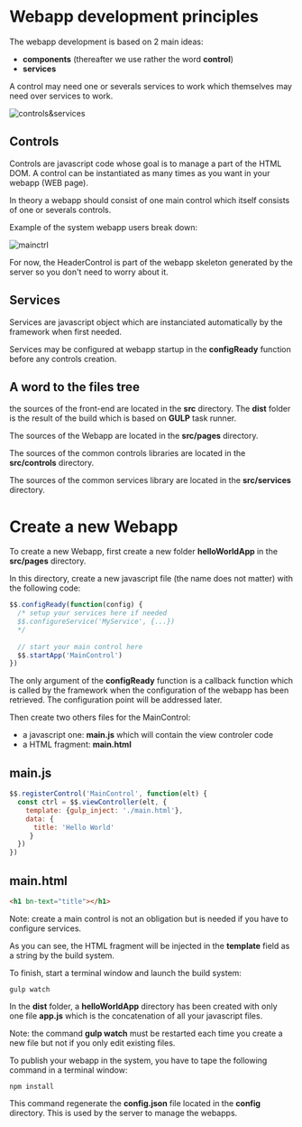 
# Webapp development principles

The webapp development is based on 2 main ideas:
- **components** (thereafter we use rather the word **control**)
- **services**

A control may need one or severals services to work which themselves may need over services to work.

![controls&services](https://user-images.githubusercontent.com/27694866/42309800-f384a64c-8039-11e8-9b7a-fb222c886928.png)

## Controls

Controls are javascript code whose goal is to manage a part of the HTML DOM. A control can be instantiated as many times as you want in your webapp (WEB page).

In theory a webapp should consist of one main control which itself consists of one or severals controls.

Example of the system webapp users break down:

![mainctrl](https://user-images.githubusercontent.com/27694866/42309859-2928e10a-803a-11e8-825a-0fa97223f5c5.png)

For now, the HeaderControl is part of the webapp skeleton generated by the server so you don't need to worry about it.

## Services

Services are javascript object which are instanciated automatically by the framework when first needed.

Services may be configured at webapp startup in the **configReady** function before any controls creation.

## A word to the files tree

the sources of the front-end are located in the **src** directory.
The **dist** folder is the result of the build which is based on **GULP** task runner.

The sources of the Webapp are located in the **src/pages** directory.

The sources of the common controls libraries are located in the **src/controls** directory.

The sources of the common services library are located in the **src/services** directory.


# Create a new Webapp

To create a new Webapp, first create a new folder **helloWorldApp** in the **src/pages** directory.

In this directory, create a new javascript file (the name does not matter) with the following code:
````javascript
$$.configReady(function(config) {
  /* setup your services here if needed
  $$.configureService('MyService', {...})
  */
  
  // start your main control here
  $$.startApp('MainControl')
})
````

The only argument of the **configReady** function is a callback function which is called by the framework when the configuration of the webapp has been retrieved. The configuration point will be addressed later.

Then create two others files for the MainControl:
- a javascript one: **main.js** which will contain the view controler code
- a HTML fragment: **main.html**

## main.js
````javascript
$$.registerControl('MainControl', function(elt) {
  const ctrl = $$.viewController(elt, {
    template: {gulp_inject: './main.html'},
    data: {
      title: 'Hello World'
     }
  })
})
````

## main.html
````html
<h1 bn-text="title"></h1>
````

Note: create a main control is not an obligation but is needed if you have to configure services.

As you can see, the HTML fragment will be injected in the **template** field as a string by the build system.

To finish, start a terminal window and launch the build system:

````shell
gulp watch
````

In the **dist** folder, a **helloWorldApp** directory has been created with only one file **app.js** which is the concatenation of all your javascript files.

Note: the command **gulp watch** must be restarted each time you create a new file but not if you only edit existing files.

To publish your webapp in the system, you have to tape the following command in a terminal window:
````shell
npm install
````
This command regenerate the **config.json** file located in the **config** directory. This is used by the server to manage the webapps.

